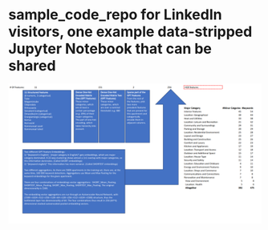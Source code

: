 # sample_code_repo for LinkedIn visitors, one example data-stripped Jupyter Notebook that can be shared 
![Features](features.png)
